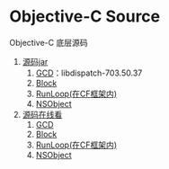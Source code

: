 # Objective-C Source

Objective-C 底层源码

1. [源码jar](https://opensource.apple.com/tarballs/)
	1. [GCD](https://opensource.apple.com/tarballs/libdispatch/)：libdispatch-703.50.37
	2. [Block](https://opensource.apple.com/tarballs/libclosure/)
	3. [RunLoop(在CF框架内)](https://opensource.apple.com/tarballs/CF/)
	4. [NSObject](https://opensource.apple.com/tarballs/objc4/)
2. [源码在线看](https://opensource.apple.com/source/)
	1. [GCD](https://opensource.apple.com/source/libdispatch/)
	2. [Block](https://opensource.apple.com/source/libclosure/)
	3. [RunLoop(在CF框架内)](https://opensource.apple.com/source/CF/)
	4. [NSObject](https://opensource.apple.com/source/objc4/)